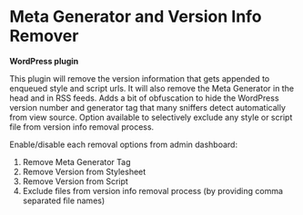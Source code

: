 # Meta Generator and Version Info Remover
<strong>WordPress plugin</strong>

This plugin will remove the version information that gets appended to enqueued style and script urls. It will also remove the Meta Generator in the head and in RSS feeds. Adds a bit of obfuscation to hide the WordPress version number and generator tag that many sniffers detect automatically from view source. Option available to selectively exclude any style or script file from version info removal process.

Enable/disable each removal options from admin dashboard:
<ol><li>Remove Meta Generator Tag</li>
<li>Remove Version from Stylesheet</li>
<li>Remove Version from Script</li>
<li>Exclude files from version info removal process (by providing comma separated file names)</li></ol>
